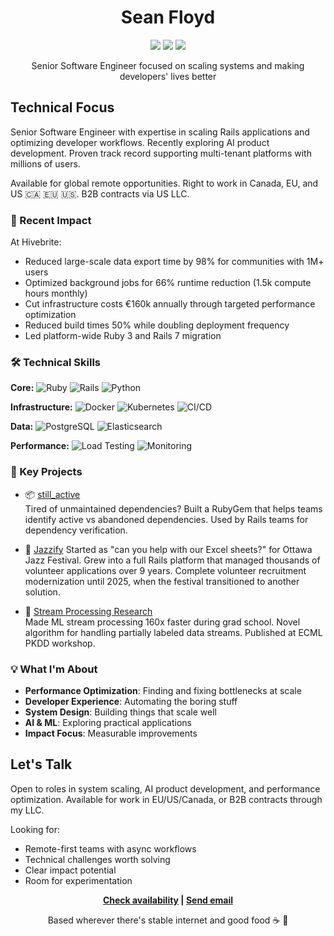 <div align="center">

# Sean Floyd

[![](https://img.shields.io/badge/Website-seanfloyd.dev-blue?style=flat-square&logo=safari)](https://seanfloyd.dev)
[![](https://img.shields.io/badge/GitHub-@SeanLF-black?style=flat-square&logo=github)](https://github.com/SeanLF)
[![](https://img.shields.io/badge/LinkedIn-@seanlf-0077B5?style=flat-square&logo=linkedin)](https://linkedin.com/in/seanlf)

Senior Software Engineer focused on scaling systems and making developers' lives better
</div>

## Technical Focus

Senior Software Engineer with expertise in scaling Rails applications and optimizing developer workflows. Recently exploring AI product development. Proven track record supporting multi-tenant platforms with millions of users.

Available for global remote opportunities. Right to work in Canada, EU, and US 🇨🇦 🇪🇺 🇺🇸. B2B contracts via US LLC.

### 🎯 Recent Impact

At Hivebrite:
- Reduced large-scale data export time by 98% for communities with 1M+ users
- Optimized background jobs for 66% runtime reduction (1.5k compute hours monthly)
- Cut infrastructure costs €160k annually through targeted performance optimization
- Reduced build times 50% while doubling deployment frequency
- Led platform-wide Ruby 3 and Rails 7 migration

### 🛠 Technical Skills

**Core:**
![Ruby](https://img.shields.io/badge/Ruby-9_years-red?style=flat-square)
![Rails](https://img.shields.io/badge/Rails-Expert-red?style=flat-square)
![Python](https://img.shields.io/badge/Python-ML_focus-blue?style=flat-square)

**Infrastructure:**
![Docker](https://img.shields.io/badge/Docker-★★★-blue?style=flat-square)
![Kubernetes](https://img.shields.io/badge/Kubernetes-★-blue?style=flat-square)
![CI/CD](https://img.shields.io/badge/CI/CD-Expert-green?style=flat-square)

**Data:**
![PostgreSQL](https://img.shields.io/badge/PostgreSQL-Performance-blue?style=flat-square)
![Elasticsearch](https://img.shields.io/badge/Elasticsearch-Scaling-yellow?style=flat-square)

**Performance:**
![Load Testing](https://img.shields.io/badge/K6-Load_Testing-green?style=flat-square)
![Monitoring](https://img.shields.io/badge/Datadog-APM-purple?style=flat-square)

### 🚀 Key Projects

- 📦 [still_active](https://github.com/SeanLF/still_active)  
  Tired of unmaintained dependencies? Built a RubyGem that helps teams identify active vs abandoned dependencies. Used by Rails teams for dependency verification.
  
- 🎵 [Jazzify](https://web.archive.org/web/20241212002426/https://jazzify.ca/)
  Started as "can you help with our Excel sheets?" for Ottawa Jazz Festival. Grew into a full Rails platform that managed thousands of volunteer applications over 9 years. Complete volunteer recruitment modernization until 2025, when the festival transitioned to another solution.
  
- 🔬 [Stream Processing Research](https://ruor.uottawa.ca/handle/10393/39273)  
  Made ML stream processing 160x faster during grad school. Novel algorithm for handling partially labeled data streams. Published at ECML PKDD workshop.

### 💡 What I'm About

- **Performance Optimization**: Finding and fixing bottlenecks at scale
- **Developer Experience**: Automating the boring stuff
- **System Design**: Building things that scale well
- **AI & ML**: Exploring practical applications
- **Impact Focus**: Measurable improvements

## Let's Talk

Open to roles in system scaling, AI product development, and performance optimization. Available for work in EU/US/Canada, or B2B contracts through my LLC.

Looking for:
- Remote-first teams with async workflows
- Technical challenges worth solving
- Clear impact potential
- Room for experimentation

<div align="center">

**[Check availability](https://seanfloyd.dev/availability) | [Send email](https://seanfloyd.dev/email)**

Based wherever there's stable internet and good food ☕️ 🍜
</div>
